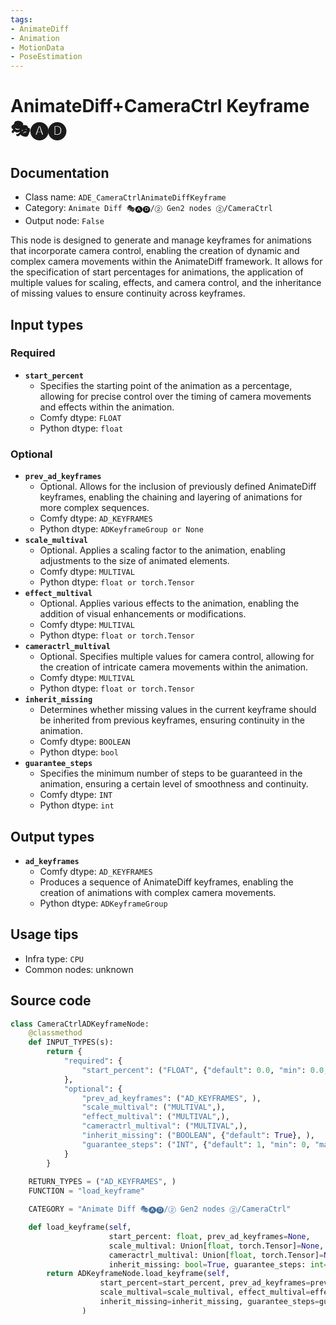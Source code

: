 ```yaml
---
tags:
- AnimateDiff
- Animation
- MotionData
- PoseEstimation
---
```


# AnimateDiff+CameraCtrl Keyframe 🎭🅐🅓
## Documentation
- Class name: `ADE_CameraCtrlAnimateDiffKeyframe`
- Category: `Animate Diff 🎭🅐🅓/② Gen2 nodes ②/CameraCtrl`
- Output node: `False`

This node is designed to generate and manage keyframes for animations that incorporate camera control, enabling the creation of dynamic and complex camera movements within the AnimateDiff framework. It allows for the specification of start percentages for animations, the application of multiple values for scaling, effects, and camera control, and the inheritance of missing values to ensure continuity across keyframes.
## Input types
### Required
- **`start_percent`**
    - Specifies the starting point of the animation as a percentage, allowing for precise control over the timing of camera movements and effects within the animation.
    - Comfy dtype: `FLOAT`
    - Python dtype: `float`
### Optional
- **`prev_ad_keyframes`**
    - Optional. Allows for the inclusion of previously defined AnimateDiff keyframes, enabling the chaining and layering of animations for more complex sequences.
    - Comfy dtype: `AD_KEYFRAMES`
    - Python dtype: `ADKeyframeGroup or None`
- **`scale_multival`**
    - Optional. Applies a scaling factor to the animation, enabling adjustments to the size of animated elements.
    - Comfy dtype: `MULTIVAL`
    - Python dtype: `float or torch.Tensor`
- **`effect_multival`**
    - Optional. Applies various effects to the animation, enabling the addition of visual enhancements or modifications.
    - Comfy dtype: `MULTIVAL`
    - Python dtype: `float or torch.Tensor`
- **`cameractrl_multival`**
    - Optional. Specifies multiple values for camera control, allowing for the creation of intricate camera movements within the animation.
    - Comfy dtype: `MULTIVAL`
    - Python dtype: `float or torch.Tensor`
- **`inherit_missing`**
    - Determines whether missing values in the current keyframe should be inherited from previous keyframes, ensuring continuity in the animation.
    - Comfy dtype: `BOOLEAN`
    - Python dtype: `bool`
- **`guarantee_steps`**
    - Specifies the minimum number of steps to be guaranteed in the animation, ensuring a certain level of smoothness and continuity.
    - Comfy dtype: `INT`
    - Python dtype: `int`
## Output types
- **`ad_keyframes`**
    - Comfy dtype: `AD_KEYFRAMES`
    - Produces a sequence of AnimateDiff keyframes, enabling the creation of animations with complex camera movements.
    - Python dtype: `ADKeyframeGroup`
## Usage tips
- Infra type: `CPU`
- Common nodes: unknown


## Source code
```python
class CameraCtrlADKeyframeNode:
    @classmethod
    def INPUT_TYPES(s):
        return {
            "required": {
                "start_percent": ("FLOAT", {"default": 0.0, "min": 0.0, "max": 1.0, "step": 0.001}, ),
            },
            "optional": {
                "prev_ad_keyframes": ("AD_KEYFRAMES", ),
                "scale_multival": ("MULTIVAL",),
                "effect_multival": ("MULTIVAL",),
                "cameractrl_multival": ("MULTIVAL",),
                "inherit_missing": ("BOOLEAN", {"default": True}, ),
                "guarantee_steps": ("INT", {"default": 1, "min": 0, "max": BIGMAX}),
            }
        }
    
    RETURN_TYPES = ("AD_KEYFRAMES", )
    FUNCTION = "load_keyframe"

    CATEGORY = "Animate Diff 🎭🅐🅓/② Gen2 nodes ②/CameraCtrl"

    def load_keyframe(self,
                      start_percent: float, prev_ad_keyframes=None,
                      scale_multival: Union[float, torch.Tensor]=None, effect_multival: Union[float, torch.Tensor]=None,
                      cameractrl_multival: Union[float, torch.Tensor]=None,
                      inherit_missing: bool=True, guarantee_steps: int=1):
        return ADKeyframeNode.load_keyframe(self,
                    start_percent=start_percent, prev_ad_keyframes=prev_ad_keyframes,
                    scale_multival=scale_multival, effect_multival=effect_multival, cameractrl_multival=cameractrl_multival,
                    inherit_missing=inherit_missing, guarantee_steps=guarantee_steps
                )

```
